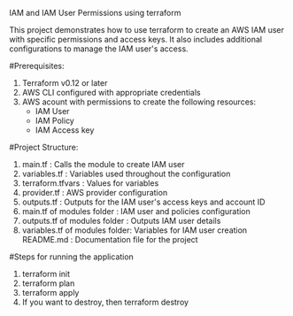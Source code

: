 IAM and IAM User Permissions using terraform

This project demonstrates how to use terraform to create an AWS IAM user with specific permissions and access keys. It also includes additional configurations to manage the IAM user's access.

#Prerequisites:
1) Terraform v0.12 or later
2) AWS CLI configured with appropriate credentials
3) AWS acount with permissions to create the following resources:
    - IAM User
    - IAM Policy
    - IAM Access key
  
#Project Structure:
1) main.tf : Calls the module to create IAM user
2) variables.tf : Variables used throughout the configuration
3) terraform.tfvars : Values for variables
4) provider.tf : AWS provider configuration
5) outputs.tf : Outputs for the IAM user's access keys and account ID
6) main.tf of modules folder : IAM user and policies configuration
7) outputs.tf of modules folder : Outputs IAM user details
8) variables.tf of modules folder: Variables for IAM user creation
README.md : Documentation file for the project

#Steps for running the application
1) terraform init
2) terraform plan
3) terraform apply
4) If you want to destroy, then terraform destroy
